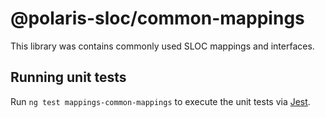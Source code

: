 # @polaris-sloc/common-mappings

This library was contains commonly used SLOC mappings and interfaces.


## Running unit tests

Run `ng test mappings-common-mappings` to execute the unit tests via [Jest](https://jestjs.io).


